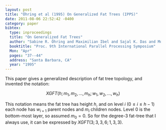 ```yaml
---
layout: post
title: "Öhring et al (1995) On Generalized Fat Trees (IPPS)"
date: 2011-08-06 22:52:42 -0400
category: paper
bibtex:
  type: inproceedings
  title: "On Generalized Fat Trees"
  author: "Sabine R. Öhring and Maximilian Ibel and Sajal K. Das and Mohan J. Kumar"
  booktitle: "Proc. 9th International Parallel Processing Symposium"
  Mon: "Apr"
  pages: "37--44"
  address: "Santa Barbara, CA"
  year: "1995"
---
```

This paper gives a generalized description of fat tree topology, and invented the notation:

$$ XGFT(h;m_1,m_2, ..., m_h; w_1, w_2, ..., w_h) $$

This notation means the fat tree has height $h$, and on level $i$ ($0\le i\le h-1$) each node has $w_{i+1}$ parent nodes and $m_i$ children nodes. Level 0 is the bottom-most layer, so assumed $m_0=0$. So for the degree-3 fat-tree that I always use, it can be expressed by $XGFT(3;3,3,6;1,3,3)$.

